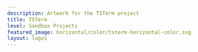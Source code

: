 ```yaml
---
description: Artwork for the TSTerm project
title: TSTerm
level: Sandbox Projects
featured_image: horizontal/color/tsterm-horizontal-color.svg
layout: logos
---
```

